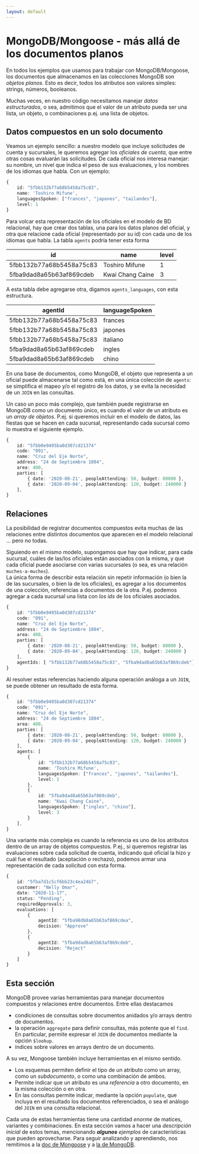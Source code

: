 ```yaml
---
layout: default
---
```


# MongoDB/Mongoose - más allá de los documentos planos

En todos los ejemplos que usamos para trabajar con MongoDB/Mongoose, los documentos que almacenamos en las colecciones MongoDB son _objetos planos_. Esto es decir, todos los atributos son valores simples: strings, números, booleanos.

Muchas veces, en nuestro código necesitamos manejar _datos estructurados_, o sea, admitimos que el valor de un atributo pueda ser una lista, un objeto, o combinaciones p.ej. una lista de objetos.


## Datos compuestos en un solo documento
Veamos un ejemplo sencillo: a nuestro modelo que incluye solicitudes de cuenta y sucursales, le queremos agregar los _oficiales de cuenta_, que entre otras cosas evaluarán las solicitudes. De cada oficial nos interesa manejar: su nombre, un nivel que indica el peso de sus evaluaciones, y los nombres de los idiomas que habla. Con un ejemplo: 
```typescript
{
    id: "5fbb132b77a68b5458a75c83",
    name: 'Toshiro Mifune',
    languagesSpoken: ["frances", "japones", "tailandes"],
    level: 1
}
```
Para volcar esta representación de los oficiales en el modelo de BD relacional, hay que crear dos tablas, una para los datos planos del oficial, y otra que relacione cada oficial (representado por su id) con cada uno de los idiomas que habla. La tabla `agents` podría tener esta forma

| **id** | **name** | **level** |
| --- | --- | --- |
| 5fbb132b77a68b5458a75c83 | Toshiro Mifune | 1 |
| 5fba9dad8a65b63af869cdeb | Kwai Chang Caine | 3 |

A esta tabla debe agregarse otra, digamos `agents_languages`, con esta estructura.

| **agentId** | **languageSpoken** |
| --- | --- |
| 5fbb132b77a68b5458a75c83 | frances |
| 5fbb132b77a68b5458a75c83 | japones |
| 5fbb132b77a68b5458a75c83 | italiano |
| 5fba9dad8a65b63af869cdeb | ingles |
| 5fba9dad8a65b63af869cdeb | chino |

En una base de documentos, como MongoDB, el objeto que representa a un oficial puede almacenarse tal como está, en una única colección de `agents`: se simplifica el mapeo y/o el registro de los datos, y se evita la necesidad de un `JOIN` en las consultas.

Un caso un poco más complejo, que también puede registrarse en MongoDB como un documento único, es cuando el valor de un atributo es un _array de objetos_. P.ej. si queremos incluir en el modelo de datos, las fiestas que se hacen en cada sucursal, representando cada sucursal como lo muestra el siguiente ejemplo.
```typescript
{
    id: "5fbb0e9495ba0d307cd21374"
    code: "091",
    name: "Cruz del Eje Norte",
    address: "24 de Septiembre 1804",
    area: 400,
    parties: [
        { date: '2020-08-21', peopleAttending: 50, budget: 80000 },
        { date: '2020-09-04', peopleAttending: 120, budget: 240000 }
    ],
}
```


## Relaciones
La posibilidad de registrar documentos compuestos evita muchas de las relaciones entre distintos documentos que aparecen en el modelo relacional ... pero no todas. 

Siguiendo en el mismo modelo, supongamos que hay que indicar, para cada sucursal, cuáles de las/los oficiales están asociados con la misma, y que cada oficial puede asociarse con varias sucursales (o sea, es una relación `muches-a-muches`).  
La única forma de describir esta relación sin repetir información (o bien la de las sucursales, o bien la de los oficiales), es agregar a los documentos de una colección, referencias a documentos de la otra. P.ej. podemos agregar a cada sucursal una lista con _los ids_ de los oficiales asociados.
```typescript
{
    id: "5fbb0e9495ba0d307cd21374"
    code: "091",
    name: "Cruz del Eje Norte",
    address: "24 de Septiembre 1804",
    area: 400,
    parties: [
        { date: '2020-08-21', peopleAttending: 50, budget: 80000 },
        { date: '2020-09-04', peopleAttending: 120, budget: 240000 }
    ],
    agentIds: [ "5fbb132b77a68b5458a75c83", "5fba9dad8a65b63af869cdeb"]
}
```

Al resolver estas referencias haciendo alguna operación análoga a un `JOIN`, se puede obtener un resultado de esta forma.
```typescript
{
    id: "5fbb0e9495ba0d307cd21374"
    code: "091",
    name: "Cruz del Eje Norte",
    address: "24 de Septiembre 1804",
    area: 400,
    parties: [
        { date: '2020-08-21', peopleAttending: 50, budget: 80000 },
        { date: '2020-09-04', peopleAttending: 120, budget: 240000 }
    ],
    agents: [
        {
            id: "5fbb132b77a68b5458a75c83",
            name: 'Toshiro Mifune',
            languagesSpoken: ["frances", "japones", "tailandes"],
            level: 1
        },
        {
            id: "5fba9dad8a65b63af869cdeb",
            name: "Kwai Chang Caine",
            languagesSpoken: ["ingles", "chino"],
            level: 3
        }        
    ],
}
```

Una variante más compleja es cuando la referencia es uno de los atributos dentro de un array de objetos compuestos. P.ej., si queremos registrar las evaluaciones sobre cada solicitud de cuenta, indicando qué oficial la hizo y cuál fue el resultado (aceptación o rechazo), podemos armar una representación de cada solicitud con esta forma.
```typescript
{
    id: "5fba7d1c5cf6bb23c4ea24b7",
    customer: "Nelly Omar",
    date: "2020-11-17",
    status: "Pending",
    requiredApprovals: 3,
    evaluations: [
        {
            agentId: "5fba98db8a65b63af869cdea",
            decision: "Approve"
        },
        {
            agentId: "5fba9dad8a65b63af869cdeb",
            decision: "Reject"
        }
    ]
}
```


## Esta sección
MongoDB provee varias herramientas para manejar documentos compuestos y relaciones entre documentos. Entre ellas destacamos
- condiciones de consultas sobre documentos anidados y/o arrays dentro de documentos.
- la operación `aggregate` para definir consultas, más potente que el `find`. En particular, permite expresar el `JOIN` de documentos mediante la opción `$lookup`.
- índices sobre valores en arrays dentro de un documento.

A su vez, Mongoose también incluye herramientas en el mismo sentido. 
- Los esquemas permiten definir el tipo de un atributo como un array, como un _subdocumento_, o como una combinación de ambos.
- Permite indicar que un atributo es una _referencia_ a otro documento, en la misma colección o en otra.
- En las consultas permite indicar, mediante la opción `populate`, que incluya en el resultado los documentos referenciados, o sea el análogo del `JOIN` en una consulta relacional.

Cada una de estas herramientas tiene una cantidad _enorme_ de matices, variantes y combinaciones. En esta sección vamos a hacer una _descripción inicial_ de estos temas, mencionando _**algunos** ejemplos_ de características que pueden aprovecharse. Para seguir analizando y aprendiendo, nos remitimos a la [doc de Mongoose](https://mongoosejs.com/docs/) y a [la de MongoDB](https://docs.mongodb.com/manual/).

